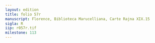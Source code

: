 ```yaml
---
layout: edition
title: folio 57r
manuscript: Florence, Biblioteca Marucelliana, Carte Rajna XIX.15
sigla: R
iip: r057r.tif
milestone: 113
---
```

